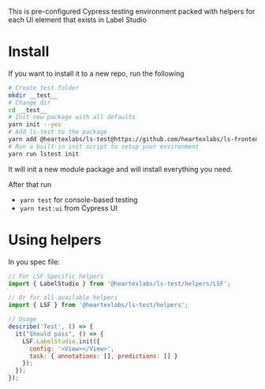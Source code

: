 This is pre-configured Cypress testing environment packed with helpers for each UI element that exists in Label Studio

# Install

If you want to install it to a new repo, run the following

```bash
# Create test folder
mkdir __test__
# Change dir
cd __test__
# Init new package with all defaults
yarn init --yes
# Add ls-test to the package
yarn add @heartexlabs/ls-test@https://github.com/heartexlabs/ls-frontend-test.git
# Run a built-in init script to setup your environment
yarn run lstest init
```

It will init a new module package and will install everything you need.

After that run
- `yarn test` for console-based testing
- `yarn test:ui` from Cypress UI

# Using helpers
In you spec file:

```javascript
// For LSF Specific helpers
import { LabelStudio } from '@heartexlabs/ls-test/helpers/LSF';

// Or for all available helpers
import { LSF } from '@heartexlabs/ls-test/helpers';

// Usage
describe('Test', () => {
  it("Should pass", () => {
    LSF.LabelStudio.init({
      config: '<View></View>',
      task: { annotations: [], predictions: [] }
    });
  });
});
```

